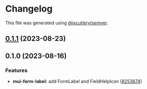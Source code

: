 # Changelog

This file was generated using [@jscutlery/semver](https://github.com/jscutlery/semver).

## [0.1.1](https://github.com/Availity/element/compare/@availity/mui-field-help-icon@0.1.0...@availity/mui-field-help-icon@0.1.1) (2023-08-23)

## 0.1.0 (2023-08-16)


### Features

* **mui-form-label:** add FormLabel and FieldHelpIcon ([8253874](https://github.com/Availity/element/commit/82538741048aec7a8735016c32e22dcdbea91fc9))

